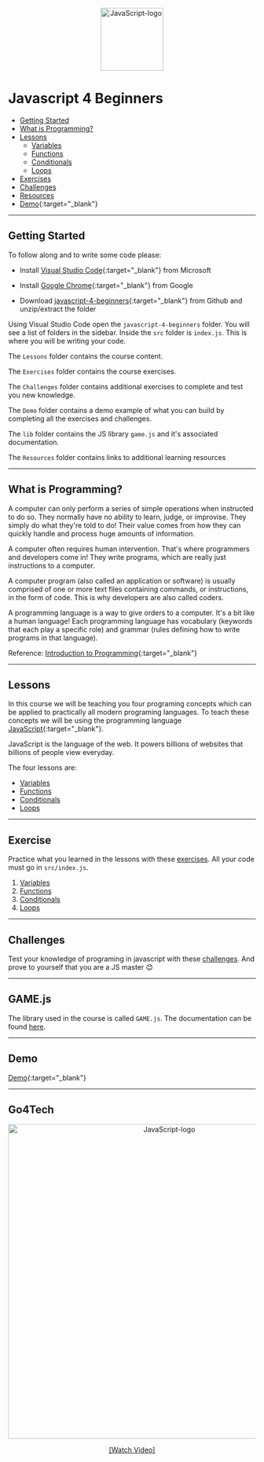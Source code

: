 <p align="center">
<a title="Ramaksoud2000 via Chris Williams [Public domain], via Wikimedia Commons" href="https://commons.wikimedia.org/wiki/File:JavaScript-logo.png"><img width="128" alt="JavaScript-logo" src="https://upload.wikimedia.org/wikipedia/commons/thumb/6/6a/JavaScript-logo.png/128px-JavaScript-logo.png"></a>
</p>

# Javascript 4 Beginners

- [Getting Started](#getting-started)
- [What is Programming?](#what-is-programming)
- [Lessons](Lessons/)
  - [Variables](Lessons/1%20Variables.md)
  - [Functions](Lessons/2%20Functions.md)
  - [Conditionals](Lessons/3%20Conditionals.md)
  - [Loops](Lessons/4%20Loops.md)
- [Exercises](Exercises/)
- [Challenges](Challenges/)
- [Resources](Resources/)
- [Demo](https://go4tech-australia.github.io/javascript-4-beginners/demo/){:target="_blank"}

---

## Getting Started

To follow along and to write some code please:

 - Install [Visual Studio Code](https://code.visualstudio.com/Download){:target="_blank"} from Microsoft

- Install [Google Chrome](https://www.google.com/chrome/){:target="_blank"} from Google

- Download [javascript-4-beginners](https://github.com/go4tech-australia/javascript-4-beginners/archive/develop.zip){:target="_blank"} from Github and unzip/extract the folder

Using Visual Studio Code open the `javascript-4-beginners` folder. You will see a list of folders in the sidebar. Inside the `src` folder is `index.js`. This is where you will be writing your code.

The `Lessons` folder contains the course content.

The `Exercises` folder contains the course exercises.

The `Challenges` folder contains additional exercises to complete and test you new knowledge.

The `Demo` folder contains a demo example of what you can build by completing all the exercises and challenges. 

The `lib` folder contains the JS library `game.js` and it's associated documentation.

The `Resources` folder contains links to additional learning resources

---

## What is Programming?

A computer can only perform a series of simple operations when instructed to do so. They normally have no ability to learn, judge, or improvise. They simply do what they're told to do! Their value comes from how they can quickly handle and process huge amounts of information.

A computer often requires human intervention. That's where programmers and developers come in! They write programs, which are really just instructions to a computer.

A computer program (also called an application or software) is usually comprised of one or more text files containing commands, or instructions, in the form of code. This is why developers are also called coders.

A programming language is a way to give orders to a computer. It's a bit like a human language! Each programming language has vocabulary (keywords that each play a specific role) and grammar (rules defining how to write programs in that language).

Reference: [Introduction to Programming](https://openclassrooms.com/en/courses/3523231-learn-to-code-with-javascript/3673541-introduction-to-programming){:target="_blank"}

---

## Lessons

In this course we will be teaching you four programing concepts which can be applied to practically all modern programing languages. To teach these concepts we will be using the programming language [JavaScript](https://www.javascript.com/){:target="_blank"}.

JavaScript is the language of the web. It powers billions of websites that billions of people view everyday.

The four lessons are:

- [Variables](Lessons/1%20Variables.md)
- [Functions](Lessons/2%20Functions.md)
- [Conditionals](Lessons/3%20Conditionals.md)
- [Loops](Lessons/4%20Loops.md)

---

## Exercise

Practice what you learned in the lessons with these [exercises](Exercises/). All your code must go in `src/index.js`.

1. [Variables](Exercises/1%20Variables.md)
2. [Functions](Exercises/2%20Functions.md)
3. [Conditionals](Exercises/3%20Conditionals.md)
4. [Loops](Exercises/4%20Loops.md)

---

## Challenges

Test your knowledge of programing in javascript with these [challenges](Challenges/). And prove to yourself that you are a JS master 😊

---

## GAME.js

The library used in the course is called `GAME.js`. The documentation can be found [here](lib/documentation.md).

---

## Demo

[Demo](https://go4tech-australia.github.io/javascript-4-beginners/demo/){:target="_blank"}

---

## Go4Tech

<p align="center">
<a title="Go4Tech - Javascript 4 Beginners" href="https://vimeo.com/301756824" target="_blank"><img width="640" alt="JavaScript-logo" src="https://i.vimeocdn.com/video/740451786_640.webp"></a>
</p>
<p align="center">
<a title="Go4Tech - Javascript 4 Beginners" href="https://vimeo.com/301756824" target="_blank">[Watch Video]</a>

</p>
